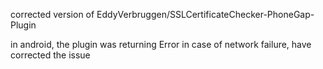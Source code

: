 corrected version of  EddyVerbruggen/SSLCertificateChecker-PhoneGap-Plugin

in android, the plugin was returning Error in case of network failure, 
have corrected the issue
